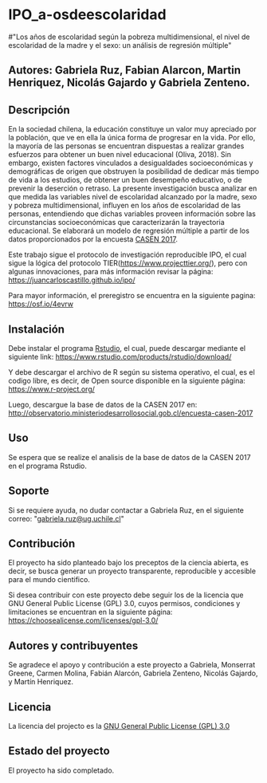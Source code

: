 # IPO_a-osdeescolaridad

#"Los años de escolaridad según la pobreza multidimensional, el nivel de escolaridad de la madre y el sexo: un análisis de regresión múltiple"

Autores: Gabriela Ruz, Fabian Alarcon, Martin Henriquez, Nicolás Gajardo y Gabriela Zenteno.
---

## Descripción

En la sociedad chilena, la educación constituye un valor muy apreciado por la población, que ve en ella la única forma de progresar en la vida. Por ello, la mayoría de las
personas se encuentran dispuestas a realizar grandes esfuerzos para obtener un buen nivel
educacional (Oliva, 2018). Sin embargo, existen factores vinculados a desigualdades
socioeconómicas y demográficas de origen que obstruyen la posibilidad de dedicar más
tiempo de vida a los estudios, de obtener un buen desempeño educativo, o de prevenir la
deserción o retraso. La presente investigación busca analizar en que medida las variables
nivel de escolaridad alcanzado por la madre, sexo y pobreza multidimensional, influyen en
los años de escolaridad de las personas, entendiendo que dichas variables proveen
información sobre las circunstancias socioeconómicas que caracterizarán la trayectoria
educacional. Se elaborará un modelo de regresión múltiple a partir de los datos proporcionados por la encuesta [CASEN 2017](http://observatorio.ministeriodesarrollosocial.gob.cl/encuesta-casen-2017).

Este trabajo sigue el protocolo de investigación reproducible IPO, el cual sigue la lógica del protocolo TIER(https://www.projecttier.org/), pero con algunas innovaciones, para más información revisar la página: https://juancarloscastillo.github.io/ipo/

Para mayor información, el preregistro se encuentra en la siguiente pagina: https://osf.io/4evrw

## Instalación

Debe instalar el programa [Rstudio](https://www.rstudio.com/about/), el cual, puede descargar mediante el siguiente link: https://www.rstudio.com/products/rstudio/download/

Y debe descargar el archivo de R según su sistema operativo, el cual, es el codigo libre, es decir, de Open source disponible en la siguiente página: https://www.r-project.org/

Luego, descargue la base de datos de la CASEN 2017 en: http://observatorio.ministeriodesarrollosocial.gob.cl/encuesta-casen-2017

## Uso

Se espera que se realize el analisis de la base de datos de la CASEN 2017 en el programa Rstudio. 

## Soporte

Si se requiere ayuda, no dudar contactar a Gabriela Ruz, en el siguiente correo: "gabriela.ruz@ug.uchile.cl"


## Contribución

El proyecto ha sido planteado bajo los preceptos de la ciencia abierta, es decir, se busca generar un proyecto transparente, reproducible y  accesible para el mundo cientifico. 

Si desea contribuir con este proyecto debe seguir los  de la licencia que GNU General Public License (GPL) 3.0, cuyos permisos, condiciones y limitaciones se encuentran en la siguiente página: https://choosealicense.com/licenses/gpl-3.0/

## Autores y contribuyentes

Se agradece el apoyo y contribución a este proyecto a Gabriela, Monserrat Greene, Carmen Molina, Fabián Alarcón, Gabriela Zenteno, Nicolás Gajardo, y Martín Henriquez. 

## Licencia

La licencia del projecto es la [GNU General Public License (GPL) 3.0](http://www.gnu.org/licenses/)

## Estado del proyecto 

El proyecto ha sido completado. 

